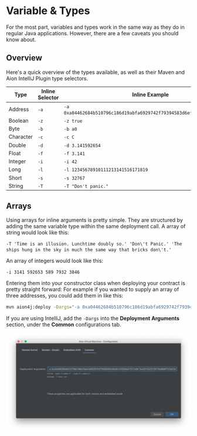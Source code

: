 # Variable & Types

For the most part, variables and types work in the same way as they do in regular Java applications. However, there are a few caveats you should know about.

## Overview

Here's a quick overview of the types available, as well as their Maven and Aion IntelliJ Plugin type selectors.

| Type | Inline Selector | Inline Example |
| ---- | -------- | ------- |
| Address | `-a` | `-a 0xa04462684b510796c186d19abfa6929742f79394583d6efb1243bbb473f21d9f` |
| Boolean | `-z` | `-z true` |
| Byte | `-b` | `-b a0` |
| Character | `-c` | `-c C` |
| Double | `-d` | `-d 3.141592654` |
| Float | `-f` | `-f 3.141` |
| Integer | `-i` | `-i 42` |
| Long | `-l` | `-l 12345678910111213141516171819` |
| Short | `-s` | `-s 32767` |
| String | `-T` | `-T "Don't panic."` |

## Arrays

Using arrays for inline arguments is pretty simple. They are structured by adding the same variable type within the same deployment call. A array of string would look like this:

```text
-T 'Time is an illusion. Lunchtime doubly so.' 'Don\'t Panic.' 'The ships hung in the sky in much the same way that bricks don\'t.'
```

An array of integers would look like this:

```text
-i 3141 592653 589 7932 3846
```

Entering them into your constructor class when deploying your contract is pretty straight forward: For example if you wanted to supply an array of three addresses, you could add them in like this:

```bash
mvn aion4j:deploy -Dargs="-a 0xa04462684b510796c186d19abfa6929742f79394583d6efb1243bbb473f21d9f 0xa0f1002373877bd6987f23af0daa97f5d886d591cf308408cb396eda44f3456e 0xa08ff81385e37fa8a7a3ab045ac0d25187fdfbae58ae54cc5ab44d90cdac6648"
```

If you are using IntelliJ, add the `-Dargs` into the **Deployment Arguments** section, under the **Common** configurations tab.

![Array Deployment Arguments](/aion-virtual-machine/images/array-deployment-arguments.png)
